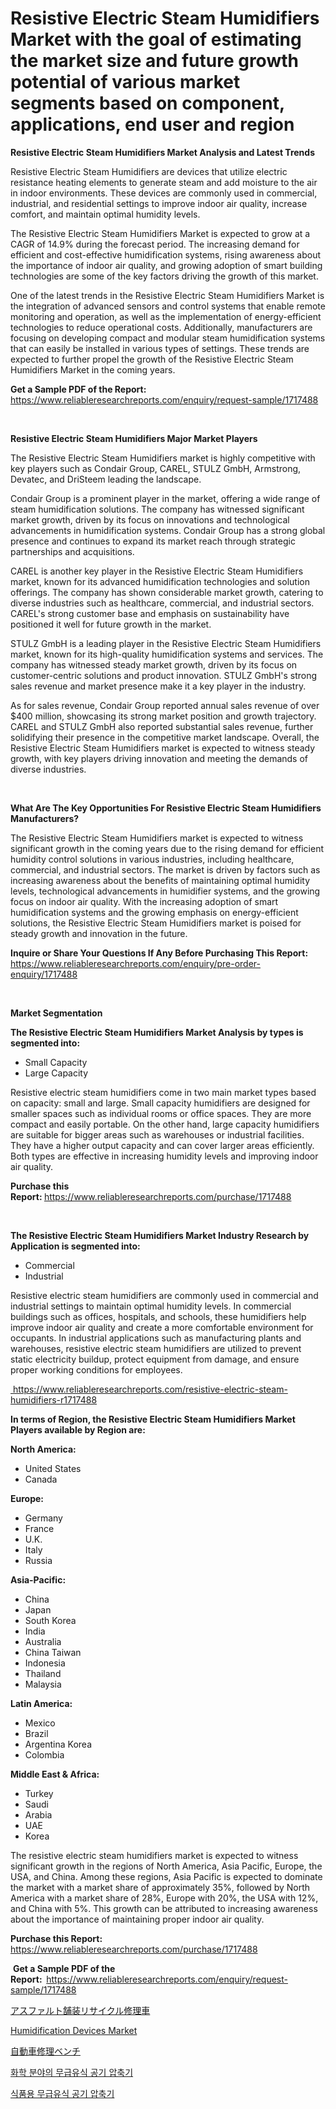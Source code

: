 <p><h1>Resistive Electric Steam Humidifiers Market with the goal of estimating the market size and future growth potential of various market segments based on component, applications, end user and region</h1></p><p><strong>Resistive Electric Steam Humidifiers Market Analysis and Latest Trends</strong></p>
<p><p>Resistive Electric Steam Humidifiers are devices that utilize electric resistance heating elements to generate steam and add moisture to the air in indoor environments. These devices are commonly used in commercial, industrial, and residential settings to improve indoor air quality, increase comfort, and maintain optimal humidity levels.</p><p>The Resistive Electric Steam Humidifiers Market is expected to grow at a CAGR of 14.9% during the forecast period. The increasing demand for efficient and cost-effective humidification systems, rising awareness about the importance of indoor air quality, and growing adoption of smart building technologies are some of the key factors driving the growth of this market.</p><p>One of the latest trends in the Resistive Electric Steam Humidifiers Market is the integration of advanced sensors and control systems that enable remote monitoring and operation, as well as the implementation of energy-efficient technologies to reduce operational costs. Additionally, manufacturers are focusing on developing compact and modular steam humidification systems that can easily be installed in various types of settings. These trends are expected to further propel the growth of the Resistive Electric Steam Humidifiers Market in the coming years.</p></p>
<p><strong>Get a Sample PDF of the Report:&nbsp;</strong> <a href="https://www.reliableresearchreports.com/enquiry/request-sample/1717488">https://www.reliableresearchreports.com/enquiry/request-sample/1717488</a></p>
<p>&nbsp;</p>
<p><strong>Resistive Electric Steam Humidifiers Major Market Players</strong></p>
<p><p>The Resistive Electric Steam Humidifiers market is highly competitive with key players such as Condair Group, CAREL, STULZ GmbH, Armstrong, Devatec, and DriSteem leading the landscape. </p><p>Condair Group is a prominent player in the market, offering a wide range of steam humidification solutions. The company has witnessed significant market growth, driven by its focus on innovations and technological advancements in humidification systems. Condair Group has a strong global presence and continues to expand its market reach through strategic partnerships and acquisitions.</p><p>CAREL is another key player in the Resistive Electric Steam Humidifiers market, known for its advanced humidification technologies and solution offerings. The company has shown considerable market growth, catering to diverse industries such as healthcare, commercial, and industrial sectors. CAREL's strong customer base and emphasis on sustainability have positioned it well for future growth in the market.</p><p>STULZ GmbH is a leading player in the Resistive Electric Steam Humidifiers market, known for its high-quality humidification systems and services. The company has witnessed steady market growth, driven by its focus on customer-centric solutions and product innovation. STULZ GmbH's strong sales revenue and market presence make it a key player in the industry.</p><p>As for sales revenue, Condair Group reported annual sales revenue of over $400 million, showcasing its strong market position and growth trajectory. CAREL and STULZ GmbH also reported substantial sales revenue, further solidifying their presence in the competitive market landscape. Overall, the Resistive Electric Steam Humidifiers market is expected to witness steady growth, with key players driving innovation and meeting the demands of diverse industries.</p></p>
<p>&nbsp;</p>
<p><strong>What Are The Key Opportunities For Resistive Electric Steam Humidifiers Manufacturers?</strong></p>
<p><p>The Resistive Electric Steam Humidifiers market is expected to witness significant growth in the coming years due to the rising demand for efficient humidity control solutions in various industries, including healthcare, commercial, and industrial sectors. The market is driven by factors such as increasing awareness about the benefits of maintaining optimal humidity levels, technological advancements in humidifier systems, and the growing focus on indoor air quality. With the increasing adoption of smart humidification systems and the growing emphasis on energy-efficient solutions, the Resistive Electric Steam Humidifiers market is poised for steady growth and innovation in the future.</p></p>
<p><strong>Inquire or Share Your Questions If Any Before Purchasing This Report:</strong> <a href="https://www.reliableresearchreports.com/enquiry/pre-order-enquiry/1717488">https://www.reliableresearchreports.com/enquiry/pre-order-enquiry/1717488</a></p>
<p>&nbsp;</p>
<p><strong>Market Segmentation</strong></p>
<p><strong>The Resistive Electric Steam Humidifiers Market Analysis by types is segmented into:</strong></p>
<p><ul><li>Small Capacity</li><li>Large Capacity</li></ul></p>
<p><p>Resistive electric steam humidifiers come in two main market types based on capacity: small and large. Small capacity humidifiers are designed for smaller spaces such as individual rooms or office spaces. They are more compact and easily portable. On the other hand, large capacity humidifiers are suitable for bigger areas such as warehouses or industrial facilities. They have a higher output capacity and can cover larger areas efficiently. Both types are effective in increasing humidity levels and improving indoor air quality.</p></p>
<p><strong>Purchase this Report:&nbsp;</strong><a href="https://www.reliableresearchreports.com/purchase/1717488">https://www.reliableresearchreports.com/purchase/1717488</a></p>
<p>&nbsp;</p>
<p><strong>The Resistive Electric Steam Humidifiers Market Industry Research by Application is segmented into:</strong></p>
<p><ul><li>Commercial</li><li>Industrial</li></ul></p>
<p><p>Resistive electric steam humidifiers are commonly used in commercial and industrial settings to maintain optimal humidity levels. In commercial buildings such as offices, hospitals, and schools, these humidifiers help improve indoor air quality and create a more comfortable environment for occupants. In industrial applications such as manufacturing plants and warehouses, resistive electric steam humidifiers are utilized to prevent static electricity buildup, protect equipment from damage, and ensure proper working conditions for employees.</p></p>
<p><a href="https://www.reliableresearchreports.com/resistive-electric-steam-humidifiers-r1717488">&nbsp;https://www.reliableresearchreports.com/resistive-electric-steam-humidifiers-r1717488</a></p>
<p><strong>In terms of Region, the Resistive Electric Steam Humidifiers Market Players available by Region are:</strong></p>
<p>
    <p> <strong> North America: </strong>
        <ul>
            <li>United States</li>
            <li>Canada</li>
        </ul>
        </p> 
    <p> <strong> Europe: </strong>
        <ul>
            <li>Germany</li>
            <li>France</li>
            <li>U.K.</li>
            <li>Italy</li>
            <li>Russia</li>
        </ul>
        </p> 
    <p> <strong> Asia-Pacific: </strong>
        <ul>
            <li>China</li>
            <li>Japan</li>
            <li>South Korea</li>
            <li>India</li>
            <li>Australia</li>
            <li>China Taiwan</li>
            <li>Indonesia</li>
            <li>Thailand</li>
            <li>Malaysia</li>
        </ul>
        </p> 
    <p> <strong> Latin America: </strong>
        <ul>
            <li>Mexico</li>
            <li>Brazil</li>
            <li>Argentina Korea</li>
            <li>Colombia</li>
        </ul>
        </p> 
    <p> <strong> Middle East & Africa: </strong>
        <ul>
            <li>Turkey</li>
            <li>Saudi</li>
            <li>Arabia</li>
            <li>UAE</li>
            <li>Korea</li>
        </ul>
    </p>
    </p>
<p><p>The resistive electric steam humidifiers market is expected to witness significant growth in the regions of North America, Asia Pacific, Europe, the USA, and China. Among these regions, Asia Pacific is expected to dominate the market with a market share of approximately 35%, followed by North America with a market share of 28%, Europe with 20%, the USA with 12%, and China with 5%. This growth can be attributed to increasing awareness about the importance of maintaining proper indoor air quality.</p></p>
<p><strong>Purchase this Report: </strong><a href="https://www.reliableresearchreports.com/purchase/1717488">https://www.reliableresearchreports.com/purchase/1717488</a></p>
<p>&nbsp;<strong>Get a Sample PDF of the Report:&nbsp;&nbsp;</strong><a href="https://www.reliableresearchreports.com/enquiry/request-sample/1717488">https://www.reliableresearchreports.com/enquiry/request-sample/1717488</a></p>
<p><strong></strong></p>
<p><p><a href="https://github.com/DudleyFerry/Market-Research-Report-List-1/blob/main/1547437107623.md">アスファルト舗装リサイクル修理車</a></p><p><a href="https://github.com/JuliaFadel1922/Market-Research-Report-List-1/blob/main/humidification-devices-market.md">Humidification Devices Market</a></p><p><a href="https://github.com/DemarcusKuhlman/Market-Research-Report-List-1/blob/main/5999580107622.md">自動車修理ベンチ</a></p><p><a href="https://github.com/darrellockm3ytan895656/Market-Research-Report-List-2/blob/main/6155096101899.md">화학 분야의 무급유식 공기 압축기</a></p><p><a href="https://github.com/Penelolack456456/Market-Research-Report-List-2/blob/main/1244817101898.md">식품용 무급유식 공기 압축기</a></p></p>
